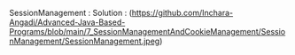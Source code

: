 SessionManagement : 
Solution : (https://github.com/Inchara-Angadi/Advanced-Java-Based-Programs/blob/main/7_SessionManagementAndCookieManagement/SessionManagement/SessionManagement.jpeg)



